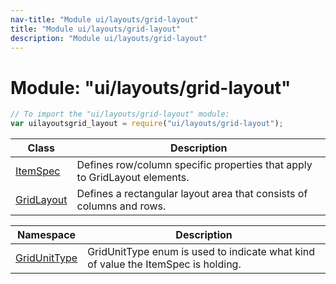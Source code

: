 ```yaml
---
nav-title: "Module ui/layouts/grid-layout"
title: "Module ui/layouts/grid-layout"
description: "Module ui/layouts/grid-layout"
---
```

# Module: "ui/layouts/grid-layout"

``` JavaScript
// To import the "ui/layouts/grid-layout" module:
var uilayoutsgrid_layout = require("ui/layouts/grid-layout");
```

Class | Description
------|------------
[ItemSpec](../../../ui/layouts/grid-layout/ItemSpec.md) | Defines row/column specific properties that apply to GridLayout elements.
[GridLayout](../../../ui/layouts/grid-layout/GridLayout.md) | Defines a rectangular layout area that consists of columns and rows.

Namespace | Description
------|------------
[GridUnitType](../../../ui/layouts/grid-layout/GridUnitType/) | GridUnitType enum is used to indicate what kind of value the ItemSpec is holding.